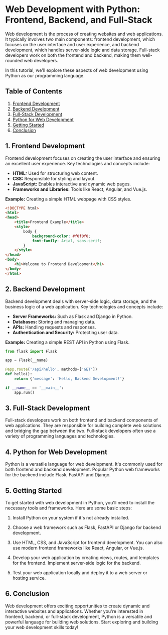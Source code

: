 # Web Development with Python: Frontend, Backend, and Full-Stack

Web development is the process of creating websites and web applications. It typically involves two main components: frontend development, which focuses on the user interface and user experience, and backend development, which handles server-side logic and data storage. Full-stack developers work on both the frontend and backend, making them well-rounded web developers.

In this tutorial, we'll explore these aspects of web development using Python as our programming language.

## Table of Contents

1. [Frontend Development](#frontend-development)
2. [Backend Development](#backend-development)
3. [Full-Stack Development](#full-stack-development)
4. [Python for Web Development](#python-for-web-development)
5. [Getting Started](#getting-started)
6. [Conclusion](#conclusion)

## 1. Frontend Development

Frontend development focuses on creating the user interface and ensuring an excellent user experience. Key technologies and concepts include:

- **HTML:** Used for structuring web content.
- **CSS:** Responsible for styling and layout.
- **JavaScript:** Enables interactive and dynamic web pages.
- **Frameworks and Libraries:** Tools like React, Angular, and Vue.js.

**Example:** Creating a simple HTML webpage with CSS styles.

```html
<!DOCTYPE html>
<html>
<head>
    <title>Frontend Example</title>
    <style>
        body {
            background-color: #f0f0f0;
            font-family: Arial, sans-serif;
        }
    </style>
</head>
<body>
    <h1>Welcome to Frontend Development</h1>
</body>
</html>
```

## 2. Backend Development

Backend development deals with server-side logic, data storage, and the business logic of a web application. Key technologies and concepts include:

- **Server Frameworks:** Such as Flask and Django in Python.
- **Databases:** Storing and managing data.
- **APIs:** Handling requests and responses.
- **Authentication and Security:** Protecting user data.

**Example:** Creating a simple REST API in Python using Flask.

```python
from flask import Flask

app = Flask(__name)

@app.route('/api/hello', methods=['GET'])
def hello():
    return {'message': 'Hello, Backend Development!'}

if __name__ == '__main__':
    app.run()
```

## 3. Full-Stack Development

Full-stack developers work on both frontend and backend components of web applications. They are responsible for building complete web solutions and bridging the gap between the two. Full-stack developers often use a variety of programming languages and technologies.

## 4. Python for Web Development

Python is a versatile language for web development. It's commonly used for both frontend and backend development. Popular Python web frameworks for the backend include Flask, FastAPI and Django.

## 5. Getting Started

To get started with web development in Python, you'll need to install the necessary tools and frameworks. Here are some basic steps:

1. Install Python on your system if it's not already installed.

2. Choose a web framework such as Flask, FastAPI or Django for backend development.

3. Use HTML, CSS, and JavaScript for frontend development. You can also use modern frontend frameworks like React, Angular, or Vue.js.

4. Develop your web application by creating views, routes, and templates for the frontend. Implement server-side logic for the backend.

5. Test your web application locally and deploy it to a web server or hosting service.

## 6. Conclusion

Web development offers exciting opportunities to create dynamic and interactive websites and applications. Whether you're interested in frontend, backend, or full-stack development, Python is a versatile and powerful language for building web solutions. Start exploring and building your web development skills today!

